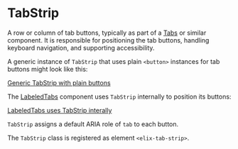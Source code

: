 # TabStrip

A row or column of tab buttons, typically as part of a [Tabs](Tabs) or similar
component. It is responsible for positioning the tab buttons, handling keyboard
navigation, and supporting accessibility.

A generic instance of `TabStrip` that uses plain `<button>` instances for tab
buttons might look like this:

[Generic TabStrip with plain buttons](/demos/tabStrip.html)

The [LabeledTabs](LabeledTabs) component uses `TabStrip` internally to
position its buttons:

[LabeledTabs uses TabStrip interally](/demos/labeledTabs.html)

`TabStrip` assigns a default ARIA role of `tab` to each button.

The `TabStrip` class is registered as element `<elix-tab-strip>`.
